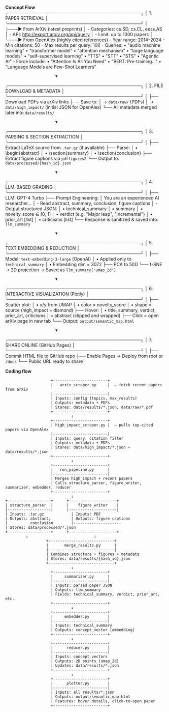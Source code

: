 **Concept Flow**
┌──────────────────────────────────────────┐
│        1. PAPER RETRIEVAL                │
└──────────────────────────────────────────┘
        │
        ├───► From ArXiv (latest preprints)
        │       - Categories: cs.SD, cs.CL, eess.AS
        │       - API: http://export.arxiv.org/api/query
        │       - Limit: up to 1000 papers
        │
        └───► From OpenAlex (highly cited references)
                - Year range: 2014–2024
                - Min citations: 50
                - Max results per query: 100
                - Queries:
                    • "audio machine learning"
                    • "transformer model"
                    • "attention mechanism"
                    • "large language models"
                    • "self-supervised learning"
                    • "TTS"
                    • "STT"
                    • "STS"
                    • "Agentic AI"
                - Force include:
                    • "Attention Is All You Need"
                    • "BERT: Pre-training..."
                    • "Language Models are Few-Shot Learners"

                          ▼

┌──────────────────────────────────────────┐
│      2. FILE DOWNLOAD & METADATA         │
└──────────────────────────────────────────┘
        │
        ├── Download PDFs via arXiv links
        ├── Save to:
        │       → `data/raw/` (PDFs)
        │       → `data/high_impact/` (initial JSON for OpenAlex)
        └── All metadata merged later into `data/results/`

                          ▼

┌──────────────────────────────────────────┐
│      3. PARSING & SECTION EXTRACTION     │
└──────────────────────────────────────────┘
        │
        ├── Extract LaTeX source from `.tar.gz` (if available)
        ├── Parse:
        │       • \begin{abstract}
        │       • \section{summary}
        │       • \section{conclusion}
        ├── Extract figure captions via `pdffigures2`
        └── Output to: `data/processed/{hash_id}.json`

                          ▼

┌──────────────────────────────────────────┐
│          4. LLM-BASED GRADING            │
└──────────────────────────────────────────┘
        │
        ├── LLM: GPT-4 Turbo
        ├── Prompt Engineering:
        │   You are an experienced AI researcher...
        │   - Read abstract, summary, conclusion, figure captions
        │   - Output structured JSON:
        │       • technical_summary
        │       • summary
        │       • novelty_score ∈ [0, 1]
        │       • verdict (e.g. "Major leap", "Incremental")
        │       • prior_art [list]
        │       • criticisms [list]
        └── Response is sanitized & saved into: `llm_summary`

                          ▼

┌──────────────────────────────────────────┐
│      5. TEXT EMBEDDING & REDUCTION       │
└──────────────────────────────────────────┘
        │
        ├── Model: `text-embedding-3-large` (OpenAI)
        │       • Applied only to `technical_summary`
        │       • Embedding dim = 3072
        ├── PCA to 50D 
        └── t-SNE → 2D projection
                → Saved as `llm_summary['umap_2d']`

                          ▼

┌──────────────────────────────────────────┐
│   6. INTERACTIVE VISUALIZATION (Plotly)  │
└──────────────────────────────────────────┘
        │
        ├── Scatter plot:
        │       • x/y from UMAP
        │       • color = novelty_score
        │       • shape = source (high_impact = diamond)
        ├── Hover:
        │       • title, summary, verdict, prior_art, criticisms
        │       • abstract (clipped and wrapped)
        ├── Click = open arXiv page in new tab
        └── Output: `output/semantic_map.html`

                          ▼

┌──────────────────────────────────────────┐
│      7. SHARE ONLINE (GitHub Pages)      │
└──────────────────────────────────────────┘
        │
        ├── Commit HTML file to GitHub repo
        ├── Enable Pages → Deploy from root or `/docs`
        └── Public URL ready to share














**Coding flow**


                        +------------------------+
                        |   arxiv_scraper.py     |  ← fetch recent papers from arXiv
                        |------------------------|
                        | Inputs: config (topics, max_results)
                        | Outputs: metadata + PDFs
                        | Stores: data/results/*.json, data/raw/*.pdf
                        +------------------------+
                                 ↓
                        +------------------------+
                        | high_impact_scraper.py |  ← pulls top-cited papers via OpenAlex
                        |------------------------|
                        | Inputs: query, citation filter
                        | Outputs: metadata + PDFs
                        | Stores: data/high_impact/*.json + data/results/*.json
                        +------------------------+
                                 ↓
                        +------------------------+
                        |   run_pipeline.py      |
                        |------------------------|
                        | Merges high_impact + recent papers
                        | Calls structure_parser, figure_writer, summarizer, embedder, reducer
                        +------------------------+
                                 ↓
    +-------------------+      +---------------------+
    | structure_parser  |      |    figure_writer    |
    |-------------------|      |---------------------|
    | Inputs: .tar.gz            | Inputs: PDF
    | Outputs: abstract,         | Outputs: figure captions
    |          conclusion        |---------------------
    | Stores: data/processed/*.json
    +-------------------+      +---------------------+
             ↓                             ↓
                      +-----------------------------+
                      |       merge_results.py      |
                      |-----------------------------|
                      | Combines structure + figures + metadata
                      | Stores: data/results/{hash_id}.json
                      +-----------------------------+
                                 ↓
                        +------------------------+
                        |     summarizer.py      |
                        |------------------------|
                        | Inputs: parsed paper JSON
                        | Outputs: llm_summary
                        | Fields: technical_summary, verdict, prior_art, etc.
                        +------------------------+
                                 ↓
                        +------------------------+
                        |     embedder.py        |
                        |------------------------|
                        | Inputs: technical_summary
                        | Outputs: concept_vector (embedding)
                        +------------------------+
                                 ↓
                        +------------------------+
                        |      reducer.py        |
                        |------------------------|
                        | Inputs: concept_vectors
                        | Outputs: 2D points (umap_2d)
                        | Updates: data/results/*.json
                        +------------------------+
                                 ↓
                        +------------------------+
                        |      plotter.py        |
                        |------------------------|
                        | Inputs: all results/*.json
                        | Outputs: output/semantic_map.html
                        | Features: hover details, click-to-open paper
                        +------------------------+
